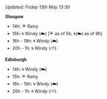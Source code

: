 *Updated: Friday 13th May 13:30*

**Glasgow**

* 14h: :umbrella: Rainy
* 15h: :cyclone: Windy (:cloud:) [:umbrella: as of 5h, :cyclone:(:cloud:) as of 9h]
* 16h - 19h: :cyclone: Windy (:cloud:)
* 20h - 1h: :cyclone: Windy (:partly_sunny:)

**Edinburgh**

* 14h: :cyclone: Windy (:cloud:)
* 15h: :umbrella: Rainy
* 16h - 19h: :cyclone: Windy (:cloud:)
* 20h - 1h: :cyclone: Windy (:partly_sunny:)

